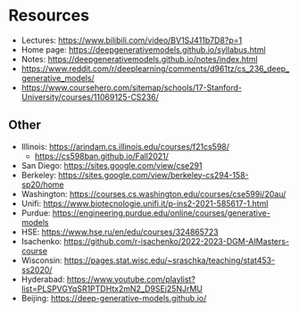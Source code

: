 
# Resources

- Lectures: https://www.bilibili.com/video/BV1SJ411b7D8?p=1
- Home page: https://deepgenerativemodels.github.io/syllabus.html
- Notes: https://deepgenerativemodels.github.io/notes/index.html
- https://www.reddit.com/r/deeplearning/comments/d961tz/cs_236_deep_generative_models/
- https://www.coursehero.com/sitemap/schools/17-Stanford-University/courses/11069125-CS236/

## Other 

- Illinois: https://arindam.cs.illinois.edu/courses/f21cs598/
  - https://cs598ban.github.io/Fall2021/
- San Diego: https://sites.google.com/view/cse291
- Berkeley: https://sites.google.com/view/berkeley-cs294-158-sp20/home
- Washington: https://courses.cs.washington.edu/courses/cse599i/20au/
- Unifi: https://www.biotecnologie.unifi.it/p-ins2-2021-585617-1.html
- Purdue: https://engineering.purdue.edu/online/courses/generative-models
- HSE: https://www.hse.ru/en/edu/courses/324865723
- Isachenko: https://github.com/r-isachenko/2022-2023-DGM-AIMasters-course
- Wisconsin: https://pages.stat.wisc.edu/~sraschka/teaching/stat453-ss2020/
- Hyderabad: https://www.youtube.com/playlist?list=PLSPVGYqSR1PTDHtx2mN2_D9SEj25NJrMU
- Beijing: https://deep-generative-models.github.io/